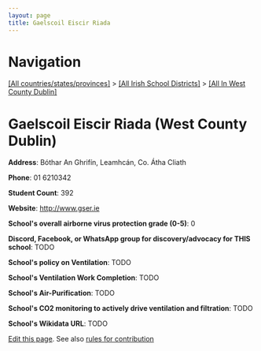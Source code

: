 ```yaml
---
layout: page
title: Gaelscoil Eiscir Riada
---
```

# Navigation

[[All countries/states/provinces]](../../..) > [[All Irish School Districts]](../..) > [[All In West County Dublin]](..)

# Gaelscoil Eiscir Riada (West County Dublin)

**Address**: Bóthar An Ghrifín, Leamhcán, Co. Átha Cliath

**Phone**: 01 6210342

**Student Count**: 392

**Website**: <http://www.gser.ie>

**School's overall airborne virus protection grade (0-5)**: 0

**Discord, Facebook, or WhatsApp group for discovery/advocacy for THIS school**: TODO

**School's policy on Ventilation**: TODO

**School's Ventilation Work Completion**: TODO

**School's Air-Purification**: TODO

**School's CO2 monitoring to actively drive ventilation and filtration**: TODO

**School's Wikidata URL**: TODO


[Edit this page](https://github.com/ventilate-schools/Ireland/edit/main/./Dublin_West_County_Dublin/Gaelscoil_Eiscir_Riada.md). See also [rules for contribution](../../../contribution-rules/)